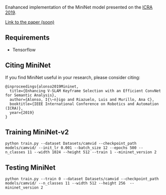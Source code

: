 
Enahanced implementation of the MiniNet model presented on the [ICRA 2019](https://www.icra2019.org).

[Link to the paper (soon)](https://ieeexplore.ieee.org/abstract/document/8793923)

## Requirements
- Tensorflow

 

## Citing MiniNet

If you find MiniNet useful in your research, please consider citing:
```
@inproceedings{alonso2019Mininet,
  title={Enhancing V-SLAM Keyframe Selection with an Efficient ConvNet for Semantic Analysis},
  author={Alonso, I{\~n}igo and Riazuelo, Luis and Murillo, Ana C},
  booktitle={IEEE International Conference on Robotics and Automation (ICRA)},
  year={2019}
}
```


## Training MiniNet-v2
```
python train.py --dataset Datasets/camvid --checkpoint_path models/camvid/ --init_lr 0.001 --batch_size 12 --epochs 500 --n_classes 11 --width 1024 --height 512 --train 1 --mininet_version 2
```


## Testing MiniNet
```
python train.py --train 0 --dataset Datasets/camvid --checkpoint_path models/camvid/ --n_classes 11 --width 512 --height 256  --mininet_version 2
```
